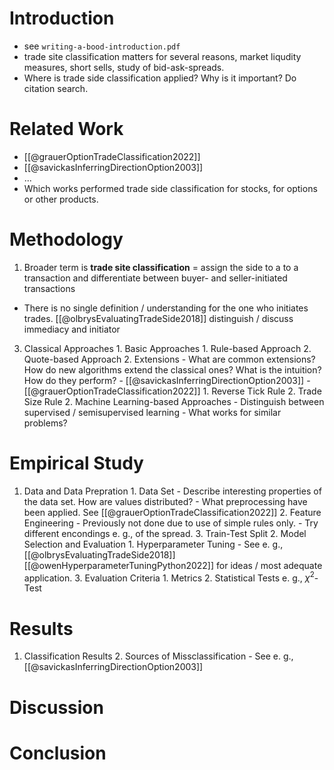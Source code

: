 # Introduction
- see  `writing-a-bood-introduction.pdf`
- trade site classification matters for several reasons, market liqudity measures, short sells, study of bid-ask-spreads.
- Where is trade side classification applied? Why is it important? Do citation search.

# Related Work
- [[@grauerOptionTradeClassification2022]]
- [[@savickasInferringDirectionOption2003]]
- ...
- Which works performed trade side classification for stocks, for options or other products.

# Methodology
1. Broader term is **trade site classification** = assign the side to a to a transaction and differentiate between buyer- and seller-initiated transactions
- There is no single definition / understanding for the one who initiates trades. [[@olbrysEvaluatingTradeSide2018]] distinguish / discuss immediacy and initiator


3. Classical Approaches
		1. Basic Approaches
			1. Rule-based Approach
			2. Quote-based Approach
		2. Extensions
				- What are common extensions? How do new algorithms extend the classical ones? What is the intuition? How do they perform?
				- [[@savickasInferringDirectionOption2003]]
				- [[@grauerOptionTradeClassification2022]]
			1. Reverse Tick Rule 
			2. Trade Size Rule
	2.  Machine Learning-based Approaches
		- Distinguish between supervised / semisupervised learning
		- What works for similar problems?

# Empirical Study
1. Data and Data Prepration
		1. Data Set
			- Describe interesting properties of the data set. How are values distributed?
			- What preprocessing have been applied. See [[@grauerOptionTradeClassification2022]]
		2. Feature Engineering
			- Previously not done due to use of simple rules only. 
			- Try different encondings e. g., of the spread.
		3. Train-Test Split
	2. Model Selection and Evaluation
		1. Hyperparameter Tuning
			- See e. g., [[@olbrysEvaluatingTradeSide2018]][[@owenHyperparameterTuningPython2022]] for ideas / most adequate application.
	3. Evaluation Criteria
		1. Metrics
		2. Statistical Tests e. g., $\chi^2$-Test


# Results
1. Classification Results
	2. Sources of Missclassification
		- See e. g., [[@savickasInferringDirectionOption2003]]

# Discussion

# Conclusion